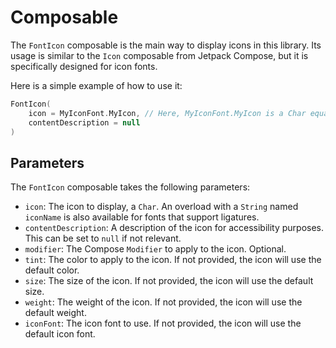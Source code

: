 # Composable

The `FontIcon` composable is the main way to display icons in this library. Its usage is similar to the `Icon`
composable from Jetpack Compose, but it is specifically designed for icon fonts.

Here is a simple example of how to use it:

```kotlin
FontIcon(
    icon = MyIconFont.MyIcon, // Here, MyIconFont.MyIcon is a Char equal to the unicode of the icon
    contentDescription = null
)
```

## Parameters

The `FontIcon` composable takes the following parameters:
- `icon`: The icon to display, a `Char`. An overload with a `String` named `iconName` is also available for fonts that support ligatures.
- `contentDescription`: A description of the icon for accessibility purposes. This can be set to `null` if not relevant.
- `modifier`: The Compose `Modifier` to apply to the icon. Optional.
- `tint`: The color to apply to the icon. If not provided, the icon will use the default color.
- `size`: The size of the icon. If not provided, the icon will use the default size.
- `weight`: The weight of the icon. If not provided, the icon will use the default weight.
- `iconFont`: The icon font to use. If not provided, the icon will use the default icon font.